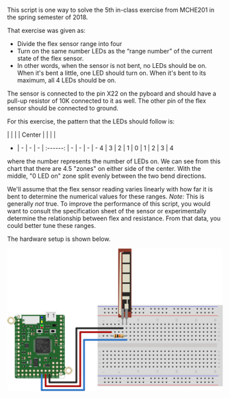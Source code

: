 This script is one way to solve the 5th in-class exercise from MCHE201 in the
spring semester of 2018.

That exercise was given as:
  * Divide the flex sensor range into four
  * Turn on the same number LEDs as the “range number” of the current state 
    of the flex sensor.
  * In other words, when the sensor is not bent, no LEDs should be on. When 
    it's bent a little, one LED should turn on. When it's bent to its 
    maximum, all 4 LEDs should be on.

The sensor is connected to the pin X22 on the pyboard and should have a pull-up resistor of 10K connected to it as well. The other pin of the flex sensor should be connected to ground.

For this exercise, the pattern that the LEDs should follow is:

  |   |   |   |  Center  |   |   |   |   
- | - | - | - | :------: | - | - | - | -
4 | 3 | 2 | 1 |    0     | 1 | 2 | 3 | 4

where the number represents the number of LEDs on. We can see from this
chart that there are 4.5 "zones" on either side of the center. With the 
middle, "0 LED on" zone split evenly between the two bend directions.

We'll assume that the flex sensor reading varies linearly with how far it 
is bent to determine the numerical values for these ranges. *Note:* This is 
generally *not* true. To improve the performance of this script, you would
want to consult the specification sheet of the sensor or experimentally
determine the relationship between flex and resistance. From that data, 
you could better tune these ranges.

The hardware setup is shown below.

![Flex Sensor Hardware Setup](pyboard_breadboard_FlexSensor_cropped.png)
